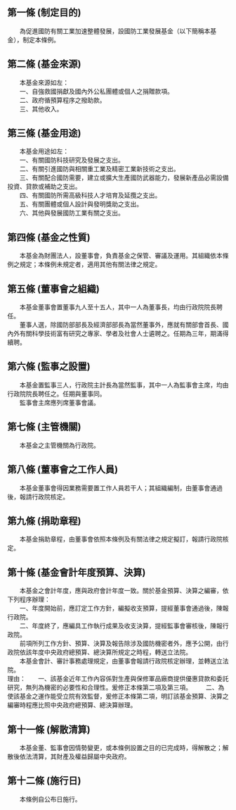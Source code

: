 第一條 (制定目的)
-----------------
　　為促進國防有關工業加速整體發展，設國防工業發展基金（以下簡稱本基金），制定本條例。  


第二條 (基金來源)
-----------------
　　本基金來源如左：  
　　一、自強救國捐獻及國內外公私團體或個人之捐贈款項。  
　　二、政府循預算程序之撥助款。  
　　三、其他收入。  


第三條 (基金用途)
-----------------
　　本基金用途如左：  
　　一、有關國防科技研究及發展之支出。  
　　二、有關引進國防與相關重工業及精密工業新技術之支出。  
　　三、有關配合國防需要，建立或擴大生產國防武器能力，發展新產品必需設備投資、貸款或補助之支出。  
　　四、有關國防所需高級科技人才培育及延攬之支出。  
　　五、有關團體或個人設計與發明獎助之支出。  
　　六、其他與發展國防工業有關之支出。  


第四條 (基金之性質)
-------------------
　　本基金為財團法人，設董事會，負責基金之保管、審議及運用。其組織依本條例之規定；本條例未規定者，適用其他有關法律之規定。  


第五條 (董事會之組織)
---------------------
　　本基金董事會置董事九人至十五人，其中一人為董事長，均由行政院院長聘任。  
　　董事人選，除國防部部長及經濟部部長為當然董事外，應就有關部會首長、國內外有關科學技術富有研究之專家、學者及社會人士遴聘之。任期為三年，期滿得續聘。  


第六條 (監事之設置)
-------------------
　　本基金置監事三人，行政院主計長為當然監事，其中一人為監事會主席，均由行政院院長聘任之。任期與董事同。  
　　監事會主席應列席董事會議。  


第七條 (主管機關)
-----------------
　　本基金之主管機關為行政院。  


第八條 (董事會之工作人員)
-------------------------
　　本基金董事會得因業務需要置工作人員若干人；其組織編制，由董事會通過後，報請行政院核定。  


第九條 (捐助章程)
-----------------
　　本基金捐助章程，由董事會依照本條例及有關法律之規定擬訂，報請行政院核定。  


第十條 (基金會計年度預算、決算)
-------------------------------
　　本基金之會計年度，應與政府會計年度一致。關於基金預算、決算之編審，依下列程序辦理：  
　　一、年度開始前，應訂定工作方針，編擬收支預算，提經董事會通過後，陳報行政院。  
　　二、年度終了，應編具工作執行成果及收支決算，提經監事會審核後，陳報行政院。  
　　前項所列工作方針、預算、決算及報告除涉及國防機密者外，應予公開，由行政院依該年度中央政府總預算、總決算所規定之時程，轉送立法院。  
　　本基金會計、審計事務處理規定，由董事會報請行政院核定辦理，並轉送立法院。  
理由：　　一、該基金近年工作內容係對生產與保修軍品廠商提供優惠貸款和委託研究，無列為機密的必要性和合理性。爰修正本條第二項及第三項。
　　二、為使該基金之運作能受立院有效監督，爰修正本條第二項，明訂該基金預算、決算之編審時程應比照中央政府總預算、總決算辦理。

第十一條 (解散清算)
-------------------
　　本基金董、監事會因情勢變更，或本條例設置之目的已完成時，得解散之；解散後依法清算，其財產及權益歸屬中央政府。  


第十二條 (施行日)
-----------------
　　本條例自公布日施行。